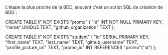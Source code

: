 L'étape la plus proche de la BDD, souvent c'est un script SQL de création de BDD :


CREATE TABLE IF NOT EXISTS "promo" (
  "id" INT NOT NULL PRIMARY KEY,
  "name" UNIQUE TEXT,
  "github_organization" TEXT
);

CREATE TABLE IF NOT EXISTS "student" (
  "id" SERIAL PRIMARY KEY,
  "first_name" TEXT,
  "last_name" TEXT,
  "github_username" TEXT,
  "profile_picture_url" TEXT,
  "promo_id" INT REFERENCES "promo"("id")
);
